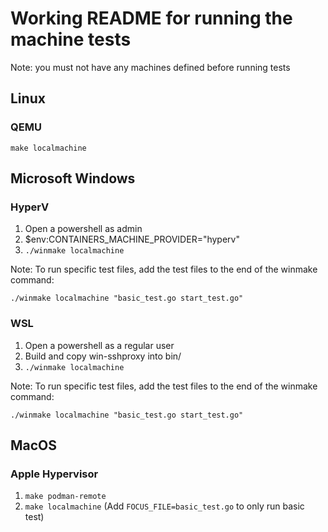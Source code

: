 # Working README for running the machine tests

Note: you must not have any machines defined before running tests
## Linux

### QEMU

`make localmachine`

## Microsoft Windows

### HyperV

1. Open a powershell as admin
1. $env:CONTAINERS_MACHINE_PROVIDER="hyperv"
1. `./winmake localmachine`

Note: To run specific test files, add the test files to the end of the winmake command:

`./winmake localmachine "basic_test.go start_test.go"`

### WSL
1. Open a powershell as a regular user
1. Build and copy win-sshproxy into bin/
1. `./winmake localmachine`

Note: To run specific test files, add the test files to the end of the winmake command:

`./winmake localmachine "basic_test.go start_test.go"`

## MacOS

### Apple Hypervisor

1. `make podman-remote`
1. `make localmachine` (Add `FOCUS_FILE=basic_test.go` to only run basic test)
